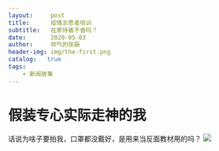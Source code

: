 ```yaml
---
layout:     post
title:      疫情志愿者培训
subtitle:   在家待着不香吗？
date:       2020-05-03
author:     帅气的张振
header-img: img/the-first.png
catalog:   true
tags:
    - 新闻故事
---
```

# 假装专心实际走神的我
话说为啥子要拍我，口罩都没戴好，是用来当反面教材用的吗？
![]({{site.baseurl}}/img/2/C625D514EA976E51F5C0DA526122C46B.jpg)
